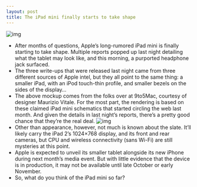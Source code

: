 ```yaml
---
layout: post
title: The iPad mini finally starts to take shape
---
```

![img](http://media.idownloadblog.com/wp-content/uploads/2012/08/ipadmini-e1345054833799.png)
* After months of questions, Apple’s long-rumored iPad mini is finally starting to take shape. Multiple reports popped up last night detailing what the tablet may look like, and this morning, a purported headphone jack surfaced.
* The three write-ups that were released last night came from three different sources of Apple intel, but they all point to the same thing: a smaller iPad, with an iPod touch-thin profile, and smaller bezels on the sides of the display…
* The above mockup comes from the folks over at 9to5Mac, courtesy of designer Maurizio Vitale. For the most part, the rendering is based on these claimed iPad mini schematics that started circling the web last month. And given the details in last night’s reports, there’s a pretty good chance that they’re the real deal.
![img](http://media.idownloadblog.com/wp-content/uploads/2012/07/iPad-mini-schematics-ThinkiOS-001-e1345054922361.png)
* Other than appearance, however, not much is known about the slate. It’ll likely carry the iPad 2’s 1024×768 display, and its front and rear cameras, but CPU and wireless connectivity (sans Wi-Fi) are still mysteries at this point.
* Apple is expected to unveil its smaller tablet alongside its new iPhone during next month’s media event. But with little evidence that the device is in production, it may not be available until late October or early November.
* So, what do you think of the iPad mini so far?

